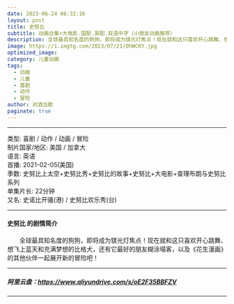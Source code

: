 ```yaml
---
date: 2023-06-24 06:32:16
layout: post
title: 史努比
subtitle: 动画合集+大电影.国配.英配.双语中字（小朋友动画推荐）
description: 全球最具知名度的狗狗，即将成为镁光灯焦点！现在就和这只喜欢开心跳舞、想飞上蓝天和充满梦想的比格犬，还有它最好的朋友糊涂塌客...
image: https://i.imgtg.com/2023/07/21/OhWCKY.jpg
optimized_image: 
category: 儿童动画
tags:
  - 动画
  - 儿童
  - 喜剧
  - 动作
  - 冒险
author: 对酒当歌
paginate: true
---
```


---

类型: 喜剧 / 动作 / 动画 / 冒险  
制片国家/地区: 美国 / 加拿大  
语言: 英语  
首播: 2021-02-05(美国)  
季数: 史努比上太空+史努比秀+史努比的故事+史努比+大电影+查理布朗与史努比系列  
单集片长: 22分钟  
又名: 史诺比开骚(港) / 史努比欢乐秀(台)  

---

#### 史努比 的剧情简介

　　全球最具知名度的狗狗，即将成为镁光灯焦点！现在就和这只喜欢开心跳舞、想飞上蓝天和充满梦想的比格犬，还有它最好的朋友糊涂塌客，以及《花生漫画》的其他伙伴一起展开新的冒险吧！

---

##### 阿里云盘：<https://www.aliyundrive.com/s/oE2F35BBFZV>

---
